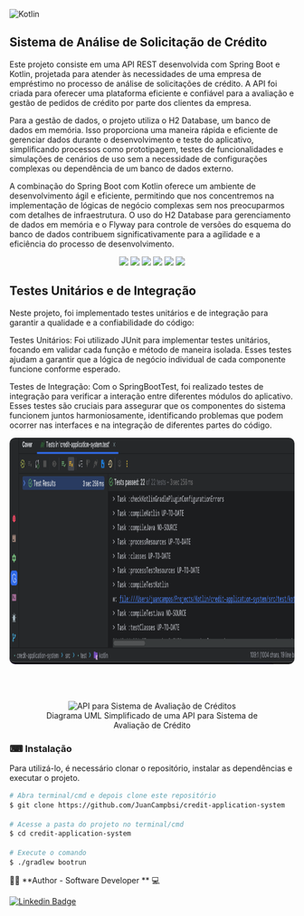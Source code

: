 ![Kotlin](https://img.shields.io/badge/kotlin-%237F52FF.svg?style=for-the-badge&logo=kotlin&logoColor=white)

## Sistema de Análise de Solicitação de Crédito

Este projeto consiste em uma API REST desenvolvida com Spring Boot e Kotlin, projetada para atender às necessidades de uma empresa de empréstimo no processo de análise de solicitações de crédito. A API foi criada para oferecer uma plataforma eficiente e confiável para a avaliação e gestão de pedidos de crédito por parte dos clientes da empresa.

Para a gestão de dados, o projeto utiliza o H2 Database, um banco de dados em memória. Isso proporciona uma maneira rápida e eficiente de gerenciar dados durante o desenvolvimento e teste do aplicativo, simplificando processos como prototipagem, testes de funcionalidades e simulações de cenários de uso sem a necessidade de configurações complexas ou dependência de um banco de dados externo.

A combinação do Spring Boot com Kotlin oferece um ambiente de desenvolvimento ágil e eficiente, permitindo que nos concentremos na implementação de lógicas de negócio complexas sem nos preocuparmos com detalhes de infraestrutura. O uso do H2 Database para gerenciamento de dados em memória e o Flyway para controle de versões do esquema do banco de dados contribuem significativamente para a agilidade e a eficiência do processo de desenvolvimento.

<p align="center">
     <a alt="Java">
        <img src="https://img.shields.io/badge/Java-v17-blue.svg" />
    </a>
    <a alt="Kotlin">
        <img src="https://img.shields.io/badge/Kotlin-v1.9.20-purple.svg" />
    </a>
    <a alt="Spring Boot">
        <img src="https://img.shields.io/badge/Spring%20Boot-v3.2.0-brightgreen.svg" />
    </a>
    <a alt="Gradle">
        <img src="https://img.shields.io/badge/Gradle-v8.5-lightgreen.svg" />
    </a>
    <a alt="H2 ">
        <img src="https://img.shields.io/badge/H2-v2.2.220-darkblue.svg" />
    </a>
    <a alt="Flyway">
        <img src="https://img.shields.io/badge/Flyway-v9.5.1-red.svg">
    </a>
</p>

## Testes Unitários e de Integração
Neste projeto, foi implementado testes unitários e de integração para garantir a qualidade e a confiabilidade do código:

Testes Unitários: Foi utilizado JUnit para implementar testes unitários, focando em validar cada função e método de maneira isolada. Esses testes ajudam a garantir que a lógica de negócio individual de cada componente funcione 
conforme esperado.

Testes de Integração: Com o SpringBootTest, foi realizado testes de integração para verificar a interação entre diferentes módulos do aplicativo. Esses testes são cruciais para assegurar que os componentes do sistema funcionem 
juntos harmoniosamente, identificando problemas que podem ocorrer nas interfaces e na integração de diferentes partes do código.


<p align="center">
  <kbd>
 <img width="800" style="border-radius: 10px" height="400" src="https://github.com/JuanCampbsi/Preview_README/blob/76452820febcd75f9118cc7491f7f613ac792559/assets/kt_test.png" alt="Intro"> 
  </kbd>
  </br>
</p>

<br><br>
<figure>
<p align="center">
  <img src="https://i.imgur.com/7phya16.png" height="250" width="450" alt="API para Sistema de Avaliação de Créditos"/><br>
  Diagrama UML Simplificado de uma API para Sistema de Avaliação de Crédito
</p>
</figure>

### ⌨ Instalação
Para utilizá-lo, é necessário clonar o repositório, instalar as dependências e executar o projeto.

```bash
# Abra terminal/cmd e depois clone este repositório
$ git clone https://github.com/JuanCampbsi/credit-application-system

# Acesse a pasta do projeto no terminal/cmd
$ cd credit-application-system

# Execute o comando 
$ ./gradlew bootrun                           

```

👨‍💻 **Author -  Software Developer ** 💻


[![Linkedin Badge](https://img.shields.io/badge/-Juan_Campos-blue?style=flat-square&logo=Linkedin&logoColor=white&link=https://www.linkedin.com/in/juancampos-ferreira/)](https://www.linkedin.com/in/juancampos-ferreira/) 


